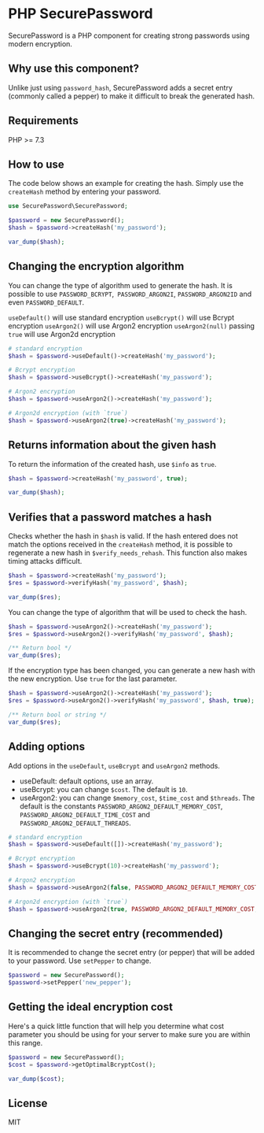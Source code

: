 # PHP SecurePassword

SecurePassword is a PHP component for creating strong passwords using modern encryption.

## Why use this component?

Unlike just using `password_hash`, SecurePassword adds a secret entry (commonly called a pepper) to make it difficult to break the generated hash.

## Requirements

PHP >= 7.3 

## How to use

The code below shows an example for creating the hash. Simply use the `createHash` method by entering your password.

```php
use SecurePassword\SecurePassword;

$password = new SecurePassword();
$hash = $password->createHash('my_password');

var_dump($hash);
```

## Changing the encryption algorithm

You can change the type of algorithm used to generate the hash. It is possible to use `PASSWORD_BCRYPT`,` PASSWORD_ARGON2I`, `PASSWORD_ARGON2ID` and even `PASSWORD_DEFAULT`.

`useDefault()` will use standard encryption
`useBcrypt()` will use Bcrypt encryption
`useArgon2()` will use Argon2 encryption
`useArgon2(null)` passing `true` will use Argon2d encryption 

```php
# standard encryption
$hash = $password->useDefault()->createHash('my_password');

# Bcrypt encryption
$hash = $password->useBcrypt()->createHash('my_password');

# Argon2 encryption
$hash = $password->useArgon2()->createHash('my_password');

# Argon2d encryption (with `true`)
$hash = $password->useArgon2(true)->createHash('my_password');
```

## Returns information about the given hash

To return the information of the created hash, use `$info` as `true`.

```php
$hash = $password->createHash('my_password', true);

var_dump($hash);
```

## Verifies that a password matches a hash

Checks whether the hash in `$hash` is valid. If the hash entered does not match the options received in the `createHash` method, it is possible to regenerate a new hash in `$verify_needs_rehash`. This function also makes timing attacks difficult.

```php
$hash = $password->createHash('my_password');
$res = $password->verifyHash('my_password', $hash);

var_dump($res);
```

You can change the type of algorithm that will be used to check the hash.

```php
$hash = $password->useArgon2()->createHash('my_password');
$res = $password->useArgon2()->verifyHash('my_password', $hash);

/** Return bool */
var_dump($res);
```

If the encryption type has been changed, you can generate a new hash with the new encryption. Use `true` for the last parameter.

```php
$hash = $password->useArgon2()->createHash('my_password');
$res = $password->useArgon2()->verifyHash('my_password', $hash, true);

/** Return bool or string */
var_dump($res);
```

## Adding options

Add options in the `useDefault`, `useBcrypt` and `useArgon2` methods.

- useDefault: default options, use an array.
- useBcrypt: you can change `$cost`. The default is `10`.
- useArgon2: you can change `$memory_cost`, `$time_cost` and `$threads`. The default is the constants `PASSWORD_ARGON2_DEFAULT_MEMORY_COST`, `PASSWORD_ARGON2_DEFAULT_TIME_COST` and `PASSWORD_ARGON2_DEFAULT_THREADS`.

```php
# standard encryption
$hash = $password->useDefault([])->createHash('my_password');

# Bcrypt encryption
$hash = $password->useBcrypt(10)->createHash('my_password');

# Argon2 encryption
$hash = $password->useArgon2(false, PASSWORD_ARGON2_DEFAULT_MEMORY_COST, PASSWORD_ARGON2_DEFAULT_TIME_COST, PASSWORD_ARGON2_DEFAULT_THREADS)->createHash('my_password');

# Argon2d encryption (with `true`)
$hash = $password->useArgon2(true, PASSWORD_ARGON2_DEFAULT_MEMORY_COST, PASSWORD_ARGON2_DEFAULT_TIME_COST, PASSWORD_ARGON2_DEFAULT_THREADS)->createHash('my_password');
```

## Changing the secret entry (recommended)

It is recommended to change the secret entry (or pepper) that will be added to your password. Use `setPepper` to change.

```php
$password = new SecurePassword();
$password->setPepper('new_pepper');
```

## Getting the ideal encryption cost

Here's a quick little function that will help you determine what cost parameter you should be using for your server to make sure you are within this range.

```php
$password = new SecurePassword();
$cost = $password->getOptimalBcryptCost();

var_dump($cost);
```

## License

MIT
